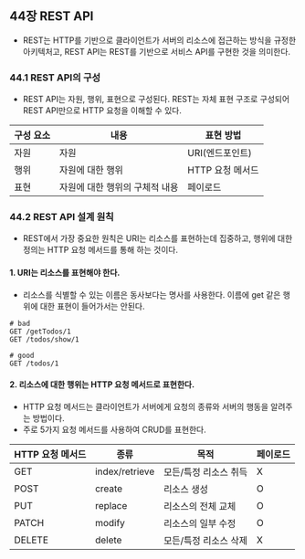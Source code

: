 ## 44장 REST API
- REST는 HTTP를 기반으로 클라이언트가 서버의 리소스에 접근하는 방식을 규정한 아키텍처고, REST API는 REST를 기반으로 서비스 API를 구현한 것을 의미한다.
### 44.1 REST API의 구성
- REST API는 자원, 행위, 표현으로 구성된다. REST는 자체 표현 구조로 구성되어 REST API만으로 HTTP 요청을 이해할 수 있다.

| 구성 요소 | 내용 | 표현 방법 |
|---------|------|----------|
| 자원     | 자원  | URI(엔드포인트) |
| 행위     | 자원에 대한 행위 | HTTP 요청 메서드 |
| 표현     | 자원에 대한 행위의 구체적 내용 | 페이로드 |

### 44.2 REST API 설계 원칙
- REST에서 가장 중요한 원칙은 URI는 리소스를 표현하는데 집중하고, 행위에 대한 정의는 HTTP 요청 메서드를 통해 하는 것이다.
#### 1. URI는 리소스를 표현해야 한다.
- 리소스를 식별할 수 있는 이름은 동사보다는 명사를 사용한다. 이름에 get 같은 행위에 대한 표현이 들어가서는 안된다.
```
# bad
GET /getTodos/1
GET /todos/show/1

# good
GET /todos/1
```
#### 2. 리소스에 대한 행위는 HTTP 요청 메서드로 표현한다.
- HTTP 요청 메서드는 클라이언트가 서버에게 요청의 종류와 서버의 행동을 알려주는 방법이다.
- 주로 5가지 요청 메서드를 사용하여 CRUD를 표현한다.

| HTTP 요청 메서드 | 종류 | 목적 | 페이로드 |
|-----------------|------|------|---------|
| GET | index/retrieve | 모든/특정 리소스 취득 | X |
| POST | create | 리소스 생성 | O |
| PUT | replace | 리소스의 전체 교체 | O |
| PATCH | modify | 리소스의 일부 수정 | O |
| DELETE | delete | 모든/특정 리소스 삭제 | X |


